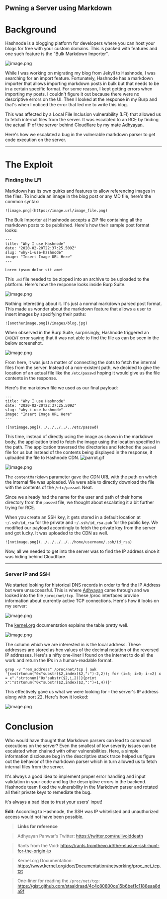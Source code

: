 ## Pwning a Server using Markdown

# Background

Hashnode is a blogging platform for developers where you can host your blogs for free with your custom domains. 
This is packed with features and one such feature is the "Bulk Markdown Importer". 

![image.png](https://cdn.hashnode.com/res/hashnode/image/upload/v1644732483145/G0KYaMO56.png)

While I was working on migrating my blog from Jekyll to Hashnode, I was searching for an import feature. Fortunately, Hashnode has a markdown importer that allows importing markdown posts in bulk but that needs to be in a certain specific format. 
For some reason, I kept getting errors when importing my posts. I couldn't figure it out because there were no descriptive errors on the UI. Then I looked at the response in my Burp and that's when I noticed the error that led me to write this blog. 

This was affected by a Local File Inclusion vulnerability (LFI) that allowed us to fetch internal files from the server. It was escalated to an RCE by finding the actual IP of the server behind Cloudflare by my mate [Adhyayan](https://twitter.com/nullvoiddeath). 

Here's how we escalated a bug in the vulnerable markdown parser to get code execution on the server. 

---
# The Exploit

### Finding the LFI

Markdown has its own quirks and features to allow referencing images in the files. To include an image in the blog post or any MD file, here's the common syntax:

`![image.png](https://image.url/image_file.png)`

The Bulk Importer at Hashnode accepts a ZIP file containing all the markdown posts to be published. 
Here's how their sample post format looks:

```
---
title: "Why I use Hashnode"
date: "2020-02-20T22:37:25.509Z"
slug: "why-i-use-hashnode"
image: "Insert Image URL Here"
---

Lorem ipsum dolor sit amet
```

This `.md` file needed to be zipped into an archive to be uploaded to the platform. 
Here's how the response looks inside Burp Suite.

![image.png](https://cdn.hashnode.com/res/hashnode/image/upload/v1644735982896/4SoCpzKr3.png)

Nothing interesting about it. It's just a normal markdown parsed post format. 
This made us wonder about the markdown feature that allows a user to insert images by specifying their paths:

`![anotherimage.png](/images/blog.jpg)`

When observed in the Burp Suite, surprisingly, Hashnode triggered an `ENOENT` error saying that it was not able to find the file as can be seen in the below screenshot.

![image.png](https://cdn.hashnode.com/res/hashnode/image/upload/v1645974578557/5KijgHplj.png)

From here, it was just a matter of connecting the dots to fetch the internal files from the server. Instead of a non-existent path, we decided to give the location of an actual file like the `/etc/passwd` hoping it would give us the file contents in the response. 

Here's the markdown file we used as our final payload: 

```
---
title: "Why I use Hashnode"
date: "2020-02-20T22:37:25.509Z"
slug: "why-i-use-hashnode"
image: "Insert Image URL Here"
---

![notimage.png](../../../../../etc/passwd)
```

This time, instead of directly using the image as shown in the markdown body, the application tried to fetch the image using the location specified in the path. 
The application traversed the directories and fetched the `passwd` file for us but instead of the contents being displayed in the response, it uploaded the file to Hashnode CDN. 
![parrot.gif](https://emojis.slackmojis.com/emojis/images/1643509534/38083/wfh_parrot.gif)

![image.png](https://cdn.hashnode.com/res/hashnode/image/upload/v1645974007434/A70Ng2fvT.png)

The `contentMarkdown` parameter gave the CDN URL with the path on which the internal file was uploaded. We were able to directly download the file with the contents of the `/etc/passwd`. Neat.

Since we already had the name for the user and path of their home directory from the `passwd` file, we thought about escalating it a bit further trying for RCE. 

When you create an SSH key, it gets stored in a default location at `~/.ssh/id_rsa` for the private and `~/.ssh/id_rsa.pub` for the public key. 
We modified our payload accordingly to fetch the private key from the server and got lucky. It was uploaded to the CDN as well. 

`![notimage.png](../../../../../home/username/.ssh/id_rsa)`

Now, all we needed to get into the server was to find the IP address since it was hiding behind Cloudflare. 

---

### Server IP and SSH

We started looking for historical DNS records in order to find the IP Address but were unsuccessful. 
This is where [Adhyayan]() came through and we looked into the file `/proc/net/tcp`. 
These /proc interfaces provide information about currently active TCP connections.
Here's how it looks on my server:

![image.png](https://cdn.hashnode.com/res/hashnode/image/upload/v1645981912952/8tE6bWflI.png)

The [kernel.org](https://www.kernel.org/doc/Documentation/networking/proc_net_tcp.txt) documentation explains the table pretty well. 

![image.png](https://cdn.hashnode.com/res/hashnode/image/upload/v1645981773414/w5xemzdBl.png)

The column which we are interested in is the local address. These addresses are stored as hex values of the decimal notation of the reversed IP addresses. 
Here's a nifty one-liner I found on the internet to do all the work and return the IPs in a human-readable format. 

```
grep -v "rem_address" /proc/net/tcp | awk  '{x=strtonum("0x"substr($2,index($2,":")-2,2)); for (i=5; i>0; i-=2) x = x"."strtonum("0x"substr($2,i,2))}{print x":"strtonum("0x"substr($2,index($2,":")+1,4))}'
```

This effectively gave us what we were looking for - the server's IP address along with port 22. Here's how it looked:


![image.png](https://cdn.hashnode.com/res/hashnode/image/upload/v1645982447552/B9jJ5rWZA.png)

# Conclusion
Who would have thought that Markdown parsers can lead to command executions on the server? 
Even the smallest of low severity issues can be escalated when chained with other vulnerabilities. 
Here, a simple information disclosure bug in the descriptive stack trace helped us figure out the behavior of the markdown parser which in turn allowed us to fetch internal files from the server. 

It's always a good idea to implement proper error handling and input validation in your code and log the descriptive errors in the backend. 
Hashnode team fixed the vulnerability in the Markdown parser and rotated all their private keys to remediate the bug. 

it's always a bad idea to trust your users' input!

**Edit**: According to Hashnode, the SSH was IP whitelisted and unauthorized access would not have been possible. 

> **Links for reference**

> Adhyayan Panwar's Twitter: https://twitter.com/nullvoiddeath

> Rants from the Void: https://rants.fromthevo.id/the-elusive-ssh-hunt-for-the-origin-ip

> Kernel.org Documentation: https://www.kernel.org/doc/Documentation/networking/proc_net_tcp.txt 

> One-liner for reading the `/proc/net/tcp`: https://gist.github.com/staaldraad/4c4c80800ce15b6bef1c1186eaa8da9f

